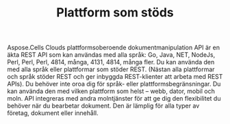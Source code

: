 ﻿---
title: Plattform som stöds
second_title: Aspose.Cells Cloud Documen
type: docs
url: /sv/supported-platforms/
description: Aspose.Cells Cloud stöder Excel för att skapa, konvertera, sammanfoga, dela, skydda, inre objektoperation och så vidare
weight: 50
kwords: Excel, Office Cloud, REST API, Spreadsheet, PDF, CSV, Json, Markdwon, plattformar som stöds
---
Aspose.Cells Clouds plattformsoberoende dokumentmanipulation API är en äkta REST API som kan användas med alla språk: Go, Java, NET, NodeJs, Perl, Perl, Perl, 4814, många, 4131, 4814, många fler. Du kan använda den med alla språk eller plattformar som stöder REST. (Nästan alla plattformar och språk stöder REST och ger inbyggda REST-klienter att arbeta med REST APIs). Du behöver inte oroa dig för språk- eller plattformsbegränsningar. Du kan använda den med vilken plattform som helst – webb, dator, mobil och moln. API integreras med andra molntjänster för att ge dig den flexibilitet du behöver när du bearbetar dokument. Den är lämplig för alla typer av företag, dokument eller innehåll.


